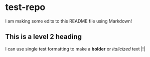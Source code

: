 # test-repo

I am making some edits to this README file using Markdown!

## This is a level 2 heading

I can use single test formatting to make a **bolder** or *italicized* text |!|
